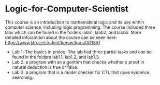 # Logic-for-Computer-Scientist
This course is an introduction to mathematical logic and its use within computer science, including logic programming. The course included three labs which can be found in the folders labb1, labb2, and labb3. More detailed inforamtion about the course can be seen here: https://www.kth.se/student/kurser/kurs/DD1351

- Lab 1: The basics in prolog. Tha lab had three partial tasks and can be found in the folders lab1.1, lab1.2, and lab1.3. 
- Lab 2: a program with an algorithm that checks whether a proof in natural deduction is true or false.
- Lab 3: a program that is a model checker for CTL that does evidence searching.
